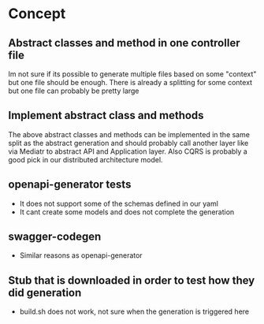 # Concept

## Abstract classes and method in one controller file

Im not sure if its possible to generate multiple files based on some "context"
but one file should be enough. There is already a splitting for some context but one file can probably be pretty large

## Implement abstract class and methods

The above abstract classes and methods can be implemented in the same split as the abstract generation and should probably call another layer like via Mediatr to abstract API and Application layer. Also CQRS is probably a good pick in our distributed architecture model.

## openapi-generator tests
- It does not support some of the schemas defined in our yaml
- It cant create some models and does not complete the generation

## swagger-codegen
- Similar reasons as openapi-generator

## Stub that is downloaded in order to test how they did generation
- build.sh does not work, not sure when the generation is triggered here